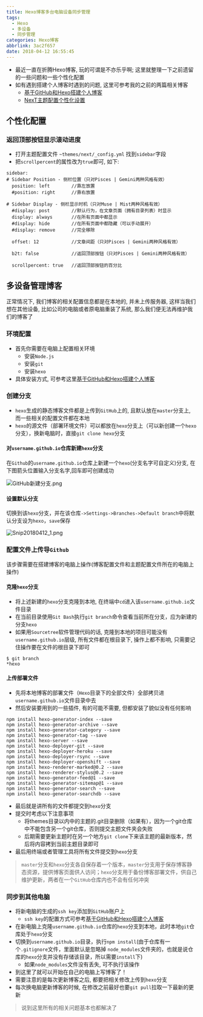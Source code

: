 ```yaml
---
title: Hexo博客多台电脑设备同步管理
tags:
  - Hexo
  - 多设备
  - 同步管理
categories: Hexo博客
abbrlink: 3ac2f657
date: 2018-04-12 16:55:45
---
```


- 最近一直在折腾Hexo博客, 玩的可谓是不亦乐乎啊; 这里就整理一下之前遗留的一些问题和一些个性化配置
- 如有遇到搭建个人博客时遇到的问题, 这里可参考我的之前的两篇相关博客
  - [基于GitHub和Hexo搭建个人博客](https://www.titanjun.top/2018/03/08/%E5%9F%BA%E4%BA%8EGitHub%E5%92%8CHexo%E6%90%AD%E5%BB%BA%E4%B8%AA%E4%BA%BA%E5%8D%9A%E5%AE%A2/)
  - [NexT主题配置个性化设置](https://www.titanjun.top/2018/04/03/NexT%E4%B8%BB%E9%A2%98%E9%85%8D%E7%BD%AE%E4%B8%AA%E6%80%A7%E5%8C%96%E8%AE%BE%E7%BD%AE/)

<!-- more -->

## 个性化配置

### 返回顶部按钮显示滚动进度
- 打开主题配置文件 `~themes/next/_config.yml` 找到`sidebar`字段
- 把`scrollpercent`的属性改为`true`即可, 如下:


```objc
sidebar:
# Sidebar Position - 侧栏位置（只对Pisces | Gemini两种风格有效）
  position: left        //靠左放置
  #position: right      //靠右放置

# Sidebar Display - 侧栏显示时机（只对Muse | Mist两种风格有效）
  #display: post        //默认行为，在文章页面（拥有目录列表）时显示
  display: always       //在所有页面中都显示
  #display: hide        //在所有页面中都隐藏（可以手动展开）
  #display: remove      //完全移除

  offset: 12            //文章间距（只对Pisces | Gemini两种风格有效）

  b2t: false            //返回顶部按钮（只对Pisces | Gemini两种风格有效）

  scrollpercent: true   //返回顶部按钮的百分比
```

## 多设备管理博客
正常情况下, 我们博客的相关配置信息都是在本地的, 并未上传服务器, 这样当我们想在其他设备, 比如公司的电脑或者原电脑重装了系统, 那么我们便无法再维护我们的博客了
### 环境配置
- 首先你需要在电脑上配置相关环境
  - 安装`Node.js`
  - 安装`git`
  - 安装`hexo`
- 具体安装方式, 可参考这里[基于GitHub和Hexo搭建个人博客](https://www.titanjun.top/2018/03/08/%E5%9F%BA%E4%BA%8EGitHub%E5%92%8CHexo%E6%90%AD%E5%BB%BA%E4%B8%AA%E4%BA%BA%E5%8D%9A%E5%AE%A2/)

### 创建分支
- `hexo`生成的静态博客文件都是上传到`GitHub`上的, 且默认放在`master`分支上, 而一些相关的配置文件都在本地
- `hexo`的源文件（部署环境文件）可以都放在`hexo`分支上（可以新创建一个`hexo`分支），换新电脑时，直接`git clone hexo`分支

#### 对`username.github.io`仓库新建`hexo`分支
在`Github`的`username.github.io`仓库上新建一个`hexo`(分支名字可自定义)分支, 在下图箭头位置输入分支名字,回车即可创建成功

![GitHub新建分支.png](https://upload-images.jianshu.io/upload_images/4122543-a8884eab55430542.png?imageMogr2/auto-orient/strip%7CimageView2/2/w/800)

#### 设置默认分支
切换到该`hexo`分支，并在该仓库`->Settings->Branches->Default branch`中将默认分支设为`hexo`，`save`保存

![Snip20180412_1.png](https://upload-images.jianshu.io/upload_images/4122543-61af6e01e50d7837.png?imageMogr2/auto-orient/strip%7CimageView2/2/w/800)

### 配置文件上传导`Github`
该步骤需要在搭建博客的电脑上操作(博客配置文件和主题配置文件所在的电脑上操作)

#### 克隆`hexo`分支
- 将上述新建的`hexo`分支克隆到本地, 在终端中`cd`进入该`username.github.io`文件目录
- 在当前目录使用`Git Bash`执行`git branch`命令查看当前所在分支，应为新建的分支`hexo`
- 如果用`Sourcetree`软件管理代码的话, 克隆到本地的项目可能没有`username.github.io`层级, 所有文件都在根目录下, 操作上都不影响, 只需要记住操作要在文件的根目录下即可

```objc
$ git branch
*hexo
```

#### 上传部署文件
- 先将本地博客的部署文件（`Hexo`目录下的全部文件）全部拷贝进`username.github.io`文件目录中去
- 然后安装要用到的一些插件, 有的可能不需要, 但都安装了貌似没有任何影响

```objc
npm install hexo-generator-index --save
npm install hexo-generator-archive --save
npm install hexo-generator-category --save
npm install hexo-generator-tag --save
npm install hexo-server --save
npm install hexo-deployer-git --save
npm install hexo-deployer-heroku --save
npm install hexo-deployer-rsync --save
npm install hexo-deployer-openshift --save
npm install hexo-renderer-marked@0.2 --save
npm install hexo-renderer-stylus@0.2 --save
npm install hexo-generator-feed@1 --save
npm install hexo-generator-sitemap@1 --save
npm install hexo-generator-search --save
npm install hexo-generator-searchdb --save
```

- 最后就是讲所有的文件都提交到`hexo`分支
- 提交时考虑以下注意事项
  - 将themes目录以内中的主题的.git目录删除（如果有），因为一个git仓库中不能包含另一个git仓库，否则提交主题文件夹会失败
  - 后期需要更新主题时在另一个地方`git clone`下来该主题的最新版本，然后将内容拷到当前主题目录即可
- 最后用终端或者管理工具将所有文件提交到`hexo`分支 
> `master`分支和`hexo`分支各自保存着一个版本，`master`分支用于保存博客静态资源，提供博客页面供人访问；`hexo`分支用于备份博客部署文件，供自己维护更新，两者在一个`GitHub`仓库内也不会有任何冲突  


### 同步到其他电脑
- 将新电脑的生成的`ssh key`添加到`GitHub`账户上
  - `ssh key`的配置方式可参考[基于GitHub和Hexo搭建个人博客](https://www.titanjun.top/2018/03/08/%E5%9F%BA%E4%BA%8EGitHub%E5%92%8CHexo%E6%90%AD%E5%BB%BA%E4%B8%AA%E4%BA%BA%E5%8D%9A%E5%AE%A2/)
- 在新电脑上克隆`username.github.io`仓库的`hexo`分支到本地，此时本地`git`仓库处于`hexo`分支
- 切换到`username.github.io`目录，执行`npm install`(由于仓库有一个`.gitignore`文件，里面默认是忽略掉 `node_modules`文件夹的，也就是说仓库的`hexo`分支并没有存储该目录，所以需要`install`下)
  - 如果`node_modules`文件没有丢失, 可不执行该操作
- 到这里了就可以开始在自己的电脑上写博客了！
- 需要注意的是每次更新博客之后, 都要把相关修改上传到`hexo`分支
- 每次换电脑更新博客的时候, 在修改之前最好也要`git pull`拉取一下最新的更新

> 说到这里所有的相关问题基本也都解决了
